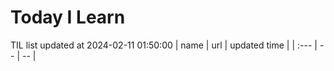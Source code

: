 # Today I Learn 
TIL list updated at 2024-02-11 01:50:00
| name | url | updated time |
| :--- | -- | -- |
